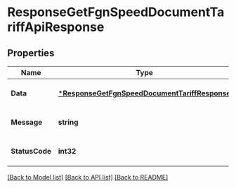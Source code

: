 # ResponseGetFgnSpeedDocumentTariffApiResponse

## Properties
Name | Type | Description | Notes
------------ | ------------- | ------------- | -------------
**Data** | [***ResponseGetFgnSpeedDocumentTariffResponse**](response.GetFgnSpeedDocumentTariffResponse.md) |  | [optional] [default to null]
**Message** | **string** |  | [optional] [default to null]
**StatusCode** | **int32** |  | [optional] [default to null]

[[Back to Model list]](../README.md#documentation-for-models) [[Back to API list]](../README.md#documentation-for-api-endpoints) [[Back to README]](../README.md)



